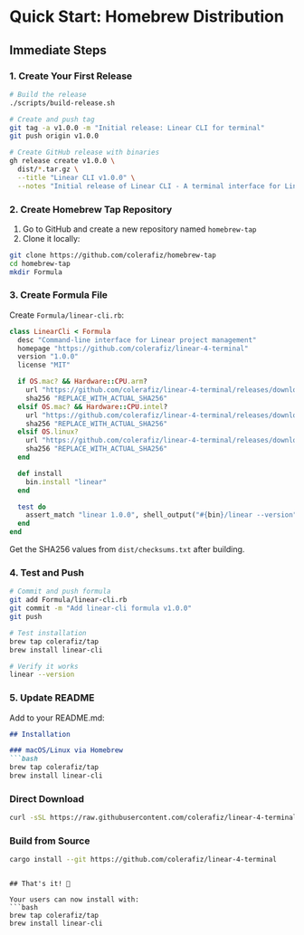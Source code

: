 # Quick Start: Homebrew Distribution

## Immediate Steps

### 1. Create Your First Release

```bash
# Build the release
./scripts/build-release.sh

# Create and push tag
git tag -a v1.0.0 -m "Initial release: Linear CLI for terminal"
git push origin v1.0.0

# Create GitHub release with binaries
gh release create v1.0.0 \
  dist/*.tar.gz \
  --title "Linear CLI v1.0.0" \
  --notes "Initial release of Linear CLI - A terminal interface for Linear project management"
```

### 2. Create Homebrew Tap Repository

1. Go to GitHub and create a new repository named `homebrew-tap`
2. Clone it locally:
```bash
git clone https://github.com/colerafiz/homebrew-tap
cd homebrew-tap
mkdir Formula
```

### 3. Create Formula File

Create `Formula/linear-cli.rb`:
```ruby
class LinearCli < Formula
  desc "Command-line interface for Linear project management"
  homepage "https://github.com/colerafiz/linear-4-terminal"
  version "1.0.0"
  license "MIT"

  if OS.mac? && Hardware::CPU.arm?
    url "https://github.com/colerafiz/linear-4-terminal/releases/download/v1.0.0/linear-cli-v1.0.0-macos-aarch64.tar.gz"
    sha256 "REPLACE_WITH_ACTUAL_SHA256"
  elsif OS.mac? && Hardware::CPU.intel?
    url "https://github.com/colerafiz/linear-4-terminal/releases/download/v1.0.0/linear-cli-v1.0.0-macos-x86_64.tar.gz"
    sha256 "REPLACE_WITH_ACTUAL_SHA256"
  elsif OS.linux?
    url "https://github.com/colerafiz/linear-4-terminal/releases/download/v1.0.0/linear-cli-v1.0.0-linux-x86_64.tar.gz"
    sha256 "REPLACE_WITH_ACTUAL_SHA256"
  end

  def install
    bin.install "linear"
  end

  test do
    assert_match "linear 1.0.0", shell_output("#{bin}/linear --version")
  end
end
```

Get the SHA256 values from `dist/checksums.txt` after building.

### 4. Test and Push

```bash
# Commit and push formula
git add Formula/linear-cli.rb
git commit -m "Add linear-cli formula v1.0.0"
git push

# Test installation
brew tap colerafiz/tap
brew install linear-cli

# Verify it works
linear --version
```

### 5. Update README

Add to your README.md:
```markdown
## Installation

### macOS/Linux via Homebrew
```bash
brew tap colerafiz/tap
brew install linear-cli
```

### Direct Download
```bash
curl -sSL https://raw.githubusercontent.com/colerafiz/linear-4-terminal/main/install.sh | bash
```

### Build from Source
```bash
cargo install --git https://github.com/colerafiz/linear-4-terminal
```
```

## That's it! 🎉

Your users can now install with:
```bash
brew tap colerafiz/tap
brew install linear-cli
```